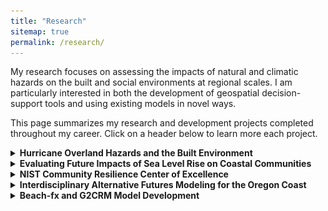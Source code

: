 ```yaml
---
title: "Research"
sitemap: true
permalink: /research/
---
```


My research focuses on assessing the impacts of natural and climatic hazards on the built and social environments at regional scales. I am particularly interested in both the development of geospatial decision-support tools and using existing models in novel ways. 

This page summarizes my research and development projects completed throughout my career. Click on a header below to learn more each project. 


<!-- ============================ -->
<details>
<summary> <b> Hurricane Overland Hazards and the Built Environment </b> </summary>
<i> More coming soon. </i> <br>
</details>
<!-- ============================ -->


<!-- ============================ -->
<details>
<summary> <b>Evaluating Future Impacts of Sea Level Rise on Coastal Communities </b> </summary>

<i> Summary: </i> <br>
I completed this work during my time as a National Research Council Postdoctoral Fellow at NIST (2023-2025). The objective of this work was to develop decision-support tools to help communities become more resilient to chronic hazards that are associated with a changing climate. In particular, I focused on flooding due to sea level rise (SLR) and high tides, and considered the resulting impacts on buildings, electric power, and transportation networks. On top of this, I developed an agent-based model to simulate how households may respond to the future impacts of SLR. Reinforcement learning was used to characterize agent behavior. This allows agents to learn for themselves how to respond to changes in their envirnment. <br><br>

<i> Figures from this work: </i> <br>
<img src="../images/research/fig6-exposure.png"><br>
<figcaption>Building exposure in 2100 quantified as number of days per year exposed. Three different sea level rise scenarios (low, intermediate, and high) are shown.</figcaption><br>

<img src="../images/research/fig1-flowchart.png"><br>
<figcaption>Framework for developing an agent-based model of household adaptation to the future impacts of SLR. Reinforcement learning is used to characterize agent behavior.</figcaption><br>

<i>Research products originating from this work</i>: <br>
Two journal papers (<a href="https://doi.org/10.1016/j.ijdrr.2025.105649">1</a>, <a href="https://doi.org/10.1016/j.ijdrr.2025.105742">2</a>), one Jupyter notebook (<a href="https://doi.org/10.5281/zenodo.11402964">1</a>), and one geospatial agent-based model (<a href="https://doi.org/10.5281/zenodo.15120768">1</a>). <br><br>

<i> Funding</i>: <br>
Two years of salary plus travel assistance through the <a href="https://www.nationalacademies.org/our-work/rap/nrc-research-associateship-programs" >National Research Council Postdoctoral Fellowship program.</a> <br><br>
</details>
<!-- ============================ -->


<!-- ============================ -->
<details>
<summary> <b> NIST Community Resilience Center of Excellence </b> </summary>

<i> Summary: </i> <br>
I completed this work during my time as a masters and PhD student at Oregon State University (2018-2023). This project in particular was focused on contributing to the development of IN-CORE. My contributions focused on the multi-hazard (earthquake/tsunami) Seaside, Oregon testbed, where I: (1) assessed damages, economic losses, and network connectivity under various earthquake/tsunami return periods, (2) developed an agent-based model that considers how population growth, urban change, and urban planning measures impact community resilience, and (3) compared two building inventories for use in risk and resilience modeling. <br><br>

<i> Figure from this work: </i> <br>
<img src="../images/research/seaside.png"><br>
<figcaption>Figure of the Seaside, OR testbed, where my work for this project was focused.</figcaption><br>


<i>Research products originating from this work</i>: <br>
Seven journal papers: four as first author (<a href="https://doi.org/10.1007/s11069-021-04900-9">1</a>, <a href="https://doi.org/10.1080/23789689.2021.1966164">2</a>, <a href="https://doi.org/10.1029/2022EF003059">3</a>, <a href="https://doi.org/10.1016/j.ijdrr.2023.103755">4</a>), three as a co-author (<a href="https://doi.org/10.1061/JITSE4.ISENG-2229">5</a>, <a href="https://doi.org/10.1007/s11069-023-05937-8">6</a>, <a href="https://doi.org/10.1016/j.ijdrr.2023.104125">7</a>), one dataset (<a href="https://doi.org/10.17603/ds2-sp99-xv89">1</a>), one agent-based model (<a href="https://doi.org/10.5281/zenodo.6870341">1</a>), four Jupyter notebooks and books (<a href="https://22dylan.github.io/UrbanChange-HazardConsequence/intro.html">1</a>, <a href="https://doi.org/10.5281/zenodo.6998352">2</a>, <a href="https://github.com/22dylan/pyincore_notebooks/tree/master/20200728_SBN">3</a>, <a href="https://github.com/22dylan/pyincore_notebooks/tree/master/20191219_Seaside_Dist">4</a>). <br><br>

<i> Funding</i>: <br>
Five years of support as a graduate research assistant. Partial support provided through the NIST Center of Excellence for Community Resilience Planning. One year was supported through an Oregon State University Civil and Construction Engineering Graduate Research Fellowship. <br><br>

</details>
<!-- ============================ -->



<!-- ============================ -->
<details>
<summary> <b> Interdisciplinary Alternative Futures Modeling for the Oregon Coast </b> </summary>
<i> Summary: </i> <br>
I completed this work during my time as a masters and PhD student at Oregon State University (2018-2023). This project in particular was focused on Interdisciplinary modeling of Oregon Coastal communities. For this project, I assessed the impact of the Cascadia Subduction Zone (CSZ) on buildings and the transportation network for the entire Oregon coast. These methods were integrated into an agent-based model, Envision, as a part of the Oregon Coastal Futures Project. <br><br>

My work assessing the impacts to the transportation network lead to a journal paper on considering the resilience of road and bridge transportation networks at both local- and regional-scales. The local scale refers to considering transportation damage, recovery, and increases in travel times within a community's boundaries (e.g., getting from home to work), whereas the regional scale refers to damage, recovery, and increases in travel times between communities (e.g., getting from community A to community B). The publication of this work lead to a press release from Oregon State University and participation in radio interviews by myself and co-authors.

<i> Figures from this work: </i> <br>
<img src="../images/research/regional.png"><br>
<figcaption>Figure of the regional highway transportation network showing location of 18 coastal communities that was considered.</figcaption><br>

<img src="../images/research/local.png"><br>
<figcaption>Example of loss of functionality and recovery for one of the coastal communities (Newport, OR).</figcaption><br>

<i>Research products originating from this work</i>: <br>
Two journal papers: one first author (<a href="https://doi.org/10.1061/(ASCE)IS.1943-555X.0000694">1</a>), one as a co-author (<a href="https://doi.org/10.1080/23789689.2025.2525697">2</a>). <br><br>

<i> Funding</i>: <br>
Support provided through both Oregon Sea Grant and the Cascadia CoPes (Coastlines and People) Hub. <br><br>

</details>
<!-- ============================ -->



<!-- ============================ -->
<details>
<summary> <b> Beach-fx and G2CRM Model Development </b> </summary>
<i> More coming soon. </i> <br>
</details>
<!-- ============================ -->







